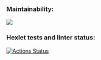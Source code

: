 ### Maintainability:
<a href="https://codeclimate.com/github/Evgenii-Smetanin/java-project-61/maintainability"><img src="https://api.codeclimate.com/v1/badges/11860e1f6a28b08c6728/maintainability" /></a>
### Hexlet tests and linter status:
[![Actions Status](https://github.com/Evgenii-Smetanin/java-project-61/actions/workflows/hexlet-check.yml/badge.svg)](https://github.com/Evgenii-Smetanin/java-project-61/actions)